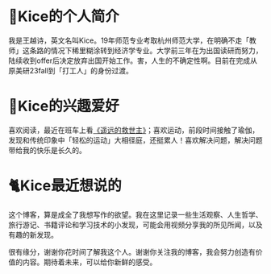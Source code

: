 # 🌷Kice的个人简介

我是王越诗，英文名叫Kice。19年师范专业考取杭州师范大学，在明确不走「教师」这条路的情况下稀里糊涂转到经济学专业。大学前三年在为出国读研而努力，陆续收到offer后决定放弃出国开始工作。害，人生的不确定性啊。目前在完成从原美研23fall到「打工人」的身份过渡。

# 🦕Kice的兴趣爱好
喜欢阅读，最近在班车上看[《遥远的救世主》](https://book.douban.com/subject/1322455/)；喜欢运动，前段时间接触了瑜伽，发现和传统印象中「轻松的运动」大相径庭，还挺累人！喜欢解决问题，解决问题带给我的快乐是长久的。

# 🐈Kice最近想说的
这个博客，算是成全了我想写作的欲望。我在这里记录一些生活观察、人生哲学、旅行游记、书籍评论和学习技术的小发现，可能会用视频分享我的所见所闻，以及有趣的新发现。

很有缘分，谢谢你花时间了解我这个人。谢谢你关注我的博客，我会努力创造有价值的内容。期待着未来，可以给你新鲜的感受。
